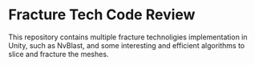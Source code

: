 # Fracture Tech Code Review
This repository contains multiple fracture technoligies implementation in Unity, such as NvBlast, and some interesting and efficient algorithms to slice and fracture the meshes.


